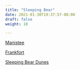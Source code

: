 ```yaml
---
title: "Sleeping Bear"
date: 2021-01-30T19:37:57-08:00
draft: false
weight: 10

---
```


<a target="_blank" href="/wom/static/maps/Manistee.pdf">Manistee</a> 

<a target="_blank" href="/wom/static/maps/Frankfort.pdf">Frankfort</a> 

<a target="_blank" href="/wom/static/maps/SleepingBear.pdf">Sleeping Bear Dunes</a> 
